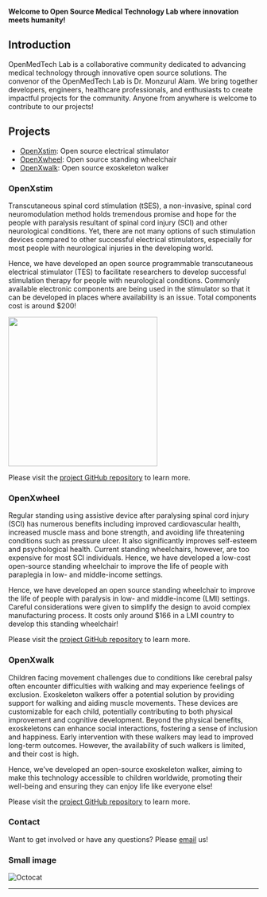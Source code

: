 **Welcome to Open Source Medical Technology Lab where innovation meets humanity!**

## Introduction

OpenMedTech Lab is a collaborative community dedicated to advancing medical technology through innovative open source solutions. The convenor of the OpenMedTech Lab is Dr. Monzurul Alam. We bring together developers, engineers, healthcare professionals, and enthusiasts to create impactful projects for the community. Anyone from anywhere is welcome to contribute to our projects!

## Projects

- [OpenXstim](#OpenXstim): Open source electrical stimulator
- [OpenXwheel](#OpenXwheel): Open source standing wheelchair
- [OpenXwalk](#OpenXwalk): Open source exoskeleton walker

### OpenXstim

Transcutaneous spinal cord stimulation (tSES), a non-invasive, spinal cord neuromodulation method holds tremendous promise and hope for the people with paralysis resultant of spinal cord injury (SCI) and other neurological conditions. Yet, there are not many options of such stimulation devices compared to other successful electrical stimulators, especially for most people with neurological injuries in the developing world. 

Hence, we have developed an open source programmable transcutaneous electrical stimulator (TES) to facilitate researchers to develop successful stimulation therapy for people with neurological conditions. Commonly available electronic components are being used in the stimulator so that it can be developed in places where availability is an issue. Total components cost is around $200! 

<img src="https://openmedtech-lab.github.io/images/OpenXstim.png" width="300">

Please visit the [project GitHub repository](https://github.com/OpenMedTech-Lab/OpenXstim) to learn more.

### OpenXwheel

Regular standing using assistive device after paralysing spinal cord injury (SCI) has numerous benefits including improved cardiovascular health, increased muscle mass and bone strength, and avoiding life threatening conditions such as pressure ulcer. It also significantly improves self-esteem and psychological health. Current standing wheelchairs, however, are too expensive for most SCI individuals. Hence, we have developed a low-cost open-source standing wheelchair to improve the life of people with paraplegia in low- and middle-income settings.

Hence, we have developed an open source standing wheelchair to improve the life of people with paralysis in low- and middle-income (LMI) settings. Careful considerations were given to simplify the design to avoid complex manufacturing process. It costs only around $166 in a LMI country to develop this standing wheelchair! 

Please visit the [project GitHub repository](https://github.com/OpenMedTech-Lab/OpenXwheel) to learn more.

### OpenXwalk

Children facing movement challenges due to conditions like cerebral palsy often encounter difficulties with walking and may experience feelings of exclusion. Exoskeleton walkers offer a potential solution by providing support for walking and aiding muscle movements. These devices are customizable for each child, potentially contributing to both physical improvement and cognitive development. Beyond the physical benefits, exoskeletons can enhance social interactions, fostering a sense of inclusion and happiness. Early intervention with these walkers may lead to improved long-term outcomes. However, the availability of such walkers is limited, and their cost is high.

Hence, we've developed an open-source exoskeleton walker, aiming to make this technology accessible to children worldwide, promoting their well-being and ensuring they can enjoy life like everyone else! 

Please visit the [project GitHub repository](https://github.com/OpenMedTech-Lab/OpenXwalk) to learn more.

### Contact

Want to get involved or have any questions? Please [email](mailto:openmedtechlab@gmail.com) us! 

### Small image

![Octocat](https://github.githubassets.com/images/icons/emoji/octocat.png)

---
